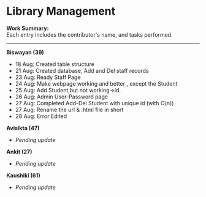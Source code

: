 # Library Management

**Work Summary:**  
Each entry includes the contributor's name, and tasks performed.

---

**Biswayan (39)**  
- 18 Aug: Created table structure  
- 21 Aug: Created database, Add and Del staff records 
- 23 Aug: Ready Staff Page
- 24 Aug: Make webpage working and better , except the Student
- 25 Aug: Add Student,but not working->id.
- 26 Aug: Admin User-Password page
- 27 Aug: Completed Add-Del Student with unique id (with O(n))
- 27 Aug: Rename the url & .html file in short
- 28 Aug: Error Edited

**Avisikta (47)**  
- _Pending update_  

**Ankit (27)**  
- _Pending update_  

**Kaushiki (61)**  
- _Pending update_

